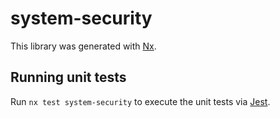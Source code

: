 # system-security

This library was generated with [Nx](https://nx.dev).

## Running unit tests

Run `nx test system-security` to execute the unit tests via [Jest](https://jestjs.io).
